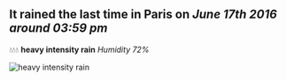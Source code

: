 ## It rained the last time in Paris on *June 17th 2016 around 03:59 pm*
💧💧💧  **heavy intensity rain** *Humidity 72%*

![heavy intensity rain](http://openweathermap.org/img/w/10d.png)
